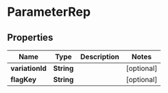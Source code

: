 

# ParameterRep


## Properties

Name | Type | Description | Notes
------------ | ------------- | ------------- | -------------
**variationId** | **String** |  |  [optional]
**flagKey** | **String** |  |  [optional]



